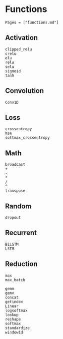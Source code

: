 # Functions

```@index
Pages = ["functions.md"]
```

## Activation
```@docs
clipped_relu
crelu
elu
relu
selu
sigmoid
tanh
```

## Convolution
```@docs
Conv1D
```

## Loss
```@docs
crossentropy
mse
softmax_crossentropy
```

## Math
```@docs
broadcast
+
-
*
/
^
transpose
```

## Random
```@docs
dropout
```

## Recurrent
```@docs
BiLSTM
LSTM
```

## Reduction
```@docs
max
max_batch
```

```@docs
gemm
gemv
concat
getindex
Linear
logsoftmax
lookup
reshape
softmax
standardize
window1d
```
